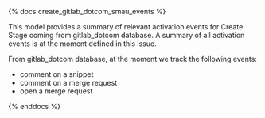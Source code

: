 {% docs create_gitlab_dotcom_smau_events %}

This model provides a summary of relevant activation events for Create Stage coming from gitlab_dotcom database. A summary of all activation events is at the moment defined in this issue.

From gitlab_dotcom database, at the moment we track the following events:

* comment on a snippet
* comment on a merge request
* open a merge request 

{% enddocs %}
